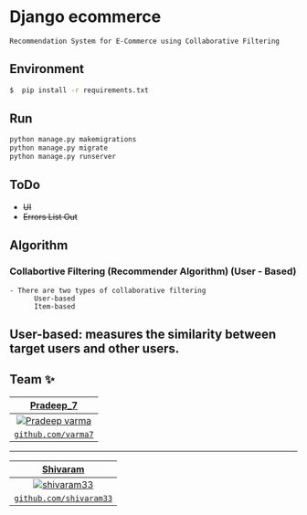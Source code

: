# Django ecommerce

    Recommendation System for E-Commerce using Collaborative Filtering



## Environment

```sh
$  pip install -r requirements.txt
```


## Run


```python
python manage.py makemigrations
python manage.py migrate
python manage.py runserver
```

## ToDo
  - <strike>UI</strike> 
  - <strike>Errors List Out</strike> 
  
  
## Algorithm
### Collabortive Filtering (Recommender Algorithm) (User - Based)
	- There are two types of collaborative filtering
		  User-based
		  Item-based
		  
## User-based:  measures the similarity between target users and other users.
 


## Team ✨

| <a href="https://varma7.github.io" target="_blank">**Pradeep_7**</a>
| :---: |
| [![Pradeep varma](https://github.com/varma7.png?size=100)](https://varma7.github.io)    
| <a href="https://github.com/varma7" target="_blank">`github.com/varma7`</a>
---
| <a href="https://shivaram33.github.io" target="_blank">**Shivaram**</a>
| :---: |
| [![shivaram33](https://github.com/shivaram33.png?size=100)](https://shivaram33.github.io)    
| <a href="https://github.com/shivaram33" target="_blank">`github.com/shivaram33`</a>


